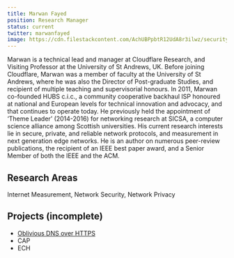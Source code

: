 ```yaml
---
title: Marwan Fayed
position: Research Manager
status: current
twitter: marwanfayed
image: https://cdn.filestackcontent.com/AchUBPpbtR12UdA8r3ilwz/security=policy:eyJleHBpcnkiOjIyMzA3NDc0NTksImNhbGwiOlsicmVhZCIsImNvbnZlcnQiXSwiaGFuZGxlIjoiNGdhUW15RUNSZjJLVlNBUVJiQWMifQ==,signature:62582733a82f6ec0cd5e3b91c256bb25a20dd6ea4537ff8d9c99521e9b54155f/cache=expiry:max/resize=w:600,h:600,fit:crop,align:faces/rotate=d:exif/4gaQmyECRf2KVSAQRbAc
---
```

Marwan is a technical lead and manager at Cloudflare Research, and Visiting Professor at the University of St Andrews, UK. 
Before joining Cloudflare, Marwan was a member of faculty at the University of St Andrews, where he was also the Director of Post-graduate Studies, and recipient of multiple teaching and supervisorial honours. In 2011, Marwan co-founded HUBS c.i.c., a community cooperative backhaul ISP honoured at national and European levels for technical innovation and advocacy, and that continues to operate today. He previously held the appointment of ‘Theme Leader’ (2014-2016) for networking research at SICSA, a computer science alliance among Scottish universities. His current research interests lie in secure, private, and reliable network protocols, and measurement in next generation edge networks. 
He is an author on numerous peer-review publications, the recipient of an IEEE best paper award, and a Senior Member of both the IEEE and the ACM.

## Research Areas
Internet Measurement, Network Security, Network Privacy

## Projects (incomplete)
* [Oblivious DNS over HTTPS](/docs/odns)
* CAP
* ECH
